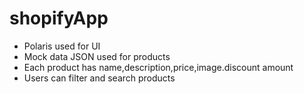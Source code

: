 # shopifyApp

- Polaris used for UI
- Mock data JSON used for products 
- Each product has name,description,price,image.discount amount
- Users can filter and search products 
